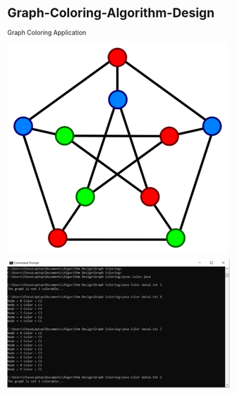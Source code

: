 # Graph-Coloring-Algorithm-Design
Graph Coloring Application

<img src="/imageColoring.png" width="500" align="middle"></img>

![](/cmdColoring.PNG)
